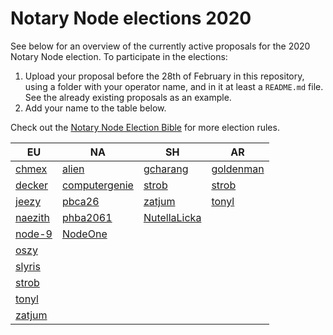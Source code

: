 # Notary Node elections 2020

See below for an overview of the currently active proposals for the 2020 Notary Node election.
To participate in the elections:

1. Upload your proposal before the 28th of February in this repository, using a folder with your operator name, and in it at least a `README.md` file. See the already existing proposals as an example.
2. Add your name to the table below.

Check out the [Notary Node Election Bible](https://github.com/KomodoPlatform/dPoW/blob/dev/doc/bible.md) for more election rules.  


|   EU	|   NA	|   SH	|   AR	|
|---	|---	|---	|---	|
|   [chmex](chmex/README.md)	    |   [alien](alien/README.md)	                |   [gcharang](gcharang/README.md)  |   [goldenman](goldenman/README.md)	|   	
|   [decker](decker/README.md)	    |   [computergenie](computergenie/README.md)	|   [strob](strob/README.md)	    |   [strob](strob/README.md)	        |   	
|   [jeezy](jeezy/README.md)	    |   [pbca26](pbca26/README.md)	                |   [zatjum](zatjum/README.md)	    |   [tonyl](tonyl/README.md)	        |   	
|   [naezith](naezith/README.md)    |   [phba2061](phba2061/README.md)              |   [NutellaLicka](NutellaLicka/README.md)   |       |       
|   [node-9](node-9/README.md)      |   [NodeOne](NodeOne/README.md)                |       |       |       
|   [oszy](oszy/README.md)          |                                               |       |       |       
|   [slyris](slyris/README.md)      |                                               |       |       |       
|   [strob](strob/README.md)        |                                               |       |       |
|   [tonyl](tonyl/README.md)        |                                               |       |       |
|   [zatjum](zatjum/README.md)    |       |       |       |
